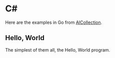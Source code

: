 # C#

Here are the examples in Go from [AICollection](https://codedeviate.github.io/AICollection/csharp.html).

## Hello, World

The simplest of them all, the Hello, World program.
